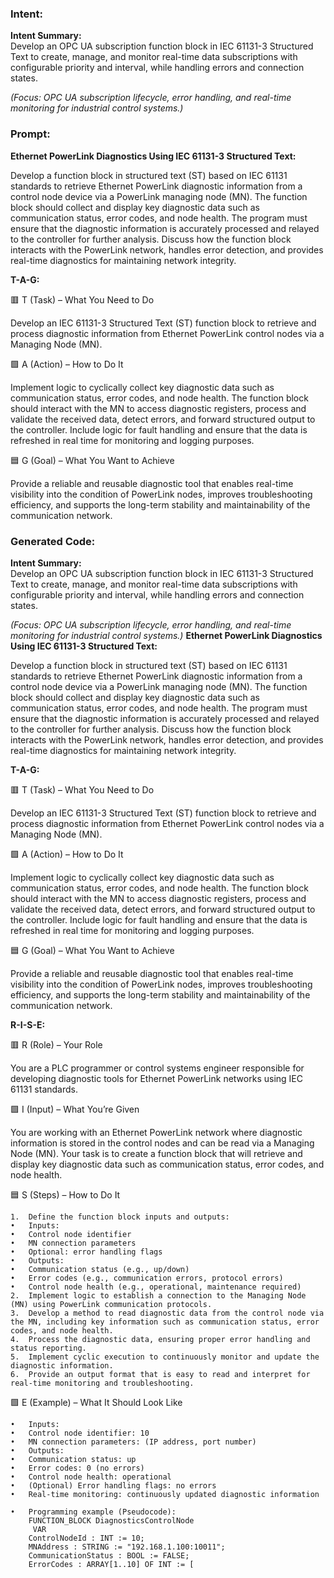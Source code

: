 ### Intent:
**Intent Summary:**  
Develop an OPC UA subscription function block in IEC 61131-3 Structured Text to create, manage, and monitor real-time data subscriptions with configurable priority and interval, while handling errors and connection states.  

*(Focus: OPC UA subscription lifecycle, error handling, and real-time monitoring for industrial control systems.)*

### Prompt:
**Ethernet PowerLink Diagnostics Using IEC 61131-3 Structured Text:**

Develop a function block in structured text (ST) based on IEC 61131 standards to retrieve Ethernet PowerLink diagnostic information from a control node device via a PowerLink managing node (MN). The function block should collect and display key diagnostic data such as communication status, error codes, and node health. The program must ensure that the diagnostic information is accurately processed and relayed to the controller for further analysis. Discuss how the function block interacts with the PowerLink network, handles error detection, and provides real-time diagnostics for maintaining network integrity.

**T-A-G:**

🟥 T (Task) – What You Need to Do

Develop an IEC 61131-3 Structured Text (ST) function block to retrieve and process diagnostic information from Ethernet PowerLink control nodes via a Managing Node (MN).

🟩 A (Action) – How to Do It

Implement logic to cyclically collect key diagnostic data such as communication status, error codes, and node health. The function block should interact with the MN to access diagnostic registers, process and validate the received data, detect errors, and forward structured output to the controller. Include logic for fault handling and ensure that the data is refreshed in real time for monitoring and logging purposes.

🟦 G (Goal) – What You Want to Achieve

Provide a reliable and reusable diagnostic tool that enables real-time visibility into the condition of PowerLink nodes, improves troubleshooting efficiency, and supports the long-term stability and maintainability of the communication network.

### Generated Code:
**Intent Summary:**  
Develop an OPC UA subscription function block in IEC 61131-3 Structured Text to create, manage, and monitor real-time data subscriptions with configurable priority and interval, while handling errors and connection states.  

*(Focus: OPC UA subscription lifecycle, error handling, and real-time monitoring for industrial control systems.)*
**Ethernet PowerLink Diagnostics Using IEC 61131-3 Structured Text:**

Develop a function block in structured text (ST) based on IEC 61131 standards to retrieve Ethernet PowerLink diagnostic information from a control node device via a PowerLink managing node (MN). The function block should collect and display key diagnostic data such as communication status, error codes, and node health. The program must ensure that the diagnostic information is accurately processed and relayed to the controller for further analysis. Discuss how the function block interacts with the PowerLink network, handles error detection, and provides real-time diagnostics for maintaining network integrity.

**T-A-G:**

🟥 T (Task) – What You Need to Do

Develop an IEC 61131-3 Structured Text (ST) function block to retrieve and process diagnostic information from Ethernet PowerLink control nodes via a Managing Node (MN).

🟩 A (Action) – How to Do It

Implement logic to cyclically collect key diagnostic data such as communication status, error codes, and node health. The function block should interact with the MN to access diagnostic registers, process and validate the received data, detect errors, and forward structured output to the controller. Include logic for fault handling and ensure that the data is refreshed in real time for monitoring and logging purposes.

🟦 G (Goal) – What You Want to Achieve

Provide a reliable and reusable diagnostic tool that enables real-time visibility into the condition of PowerLink nodes, improves troubleshooting efficiency, and supports the long-term stability and maintainability of the communication network.  

**R-I-S-E:**

🟥 R (Role) – Your Role

You are a PLC programmer or control systems engineer responsible for developing diagnostic tools for Ethernet PowerLink networks using IEC 61131 standards.

🟩 I (Input) – What You’re Given

You are working with an Ethernet PowerLink network where diagnostic information is stored in the control nodes and can be read via a Managing Node (MN). Your task is to create a function block that will retrieve and display key diagnostic data such as communication status, error codes, and node health.

🟦 S (Steps) – How to Do It

	1.	Define the function block inputs and outputs:
	•	Inputs:
	•	Control node identifier
	•	MN connection parameters
	•	Optional: error handling flags
	•	Outputs:
	•	Communication status (e.g., up/down)
	•	Error codes (e.g., communication errors, protocol errors)
	•	Control node health (e.g., operational, maintenance required)
	2.	Implement logic to establish a connection to the Managing Node (MN) using PowerLink communication protocols.
	3.	Develop a method to read diagnostic data from the control node via the MN, including key information such as communication status, error codes, and node health.
	4.	Process the diagnostic data, ensuring proper error handling and status reporting.
	5.	Implement cyclic execution to continuously monitor and update the diagnostic information.
	6.	Provide an output format that is easy to read and interpret for real-time monitoring and troubleshooting.

🟩 E (Example) – What It Should Look Like

	•	Inputs:
	•	Control node identifier: 10
	•	MN connection parameters: (IP address, port number)
	•	Outputs:
	•	Communication status: up
	•	Error codes: 0 (no errors)
	•	Control node health: operational
	•	(Optional) Error handling flags: no errors
	•	Real-time monitoring: continuously updated diagnostic information

	•	Programming example (Pseudocode):
		FUNCTION_BLOCK DiagnosticsControlNode
		 VAR
		ControlNodeId : INT := 10;
		MNAddress : STRING := "192.168.1.100:10011";
		CommunicationStatus : BOOL := FALSE;
		ErrorCodes : ARRAY[1..10] OF INT := [
